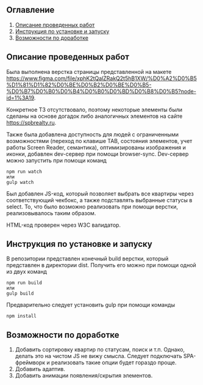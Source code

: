 ## Оглавление

1. [Описание проведенных работ](#Описание-проведенных-работ)
2. [Инструкция по установке и запуску](#Инструкция-по-установке-и-запуску)
3. [Возможности по доработке](#Возможности-по-доработке)

Описание проведенных работ
------------------------

Была выполнена верстка страницы представленной на макете https://www.figma.com/file/xphK2tQalZRakQ2t5hB1XW/%D0%A2%D0%B5%D1%81%D1%82%D0%BE%D0%B2%D0%BE%D0%B5-%D0%B7%D0%B0%D0%B4%D0%B0%D0%BD%D0%B8%D0%B5?node-id=1%3A19.

Конкретное ТЗ отсутствовало, поэтому некоторые элементы были сделаны на основе догадок либо аналогичных элементов на сайте https://spbrealty.ru.

Также была добавлена доступность для людей с ограниченными возможностями (переход по клавише TAB, состояния элементов, учет работы Screen Reader, семантика), оптимизированы изображения и иконки, добавлен dev-сервер при помощи browser-sync. Dev-сервер можно запустить при помощи команд
```
npm run watch
или
gulp watch
```

Был добавлен JS-код, который позволяет выбрать все квартиры через соответствующий чекбокс, а также подставлять выбранные статусы в select. То, что было возможно реализовать при помощи верстки, реализовывалось таким образом.

HTML-код проверен через W3C валидатор.

Инструкция по установке и запуску
---------------------------------

В репозитории представлен конечный build верстки, который представлен в директории dist. Получить его можно при помощи одной из двух команд
```
npm run build
или
gulp build
```

Предварительно следует установить gulp при помощи команды
```
npm install
```

Возможности по доработке
------------------------

1. Добавить сортировку квартир по статусам, поиск и т.п. Однако, делать это на чистом JS не вижу смысла. Следует подключать SPA-фреймворк и реализовать такие опции будет гораздо проще.
2. Добавить адаптив.
3. Добавить анимации появления/скрытия элементов.




